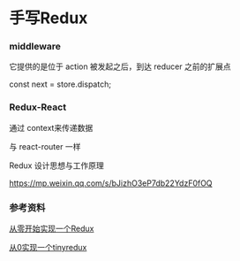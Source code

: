 # 手写Redux







### middleware

它提供的是位于 action 被发起之后，到达 reducer 之前的扩展点



const next = store.dispatch;



















### Redux-React

通过 context来传递数据

与 react-router 一样















Redux 设计思想与工作原理

https://mp.weixin.qq.com/s/bJizhO3eP7db22YdzF0fOQ











### 参考资料

[从零开始实现一个Redux](https://mp.weixin.qq.com/s?__biz=MzA4Nzg0MDM5Nw==&mid=2247484475&amp;idx=1&amp;sn=27575ab8a8ad4e5e78cec8c2bcad4b0c&source=41#wechat_redirect)

[从0实现一个tinyredux](https://github.com/ykforerlang/tinyredux)
